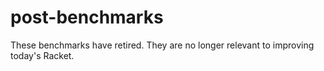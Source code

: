 post-benchmarks
===

These benchmarks have retired.
They are no longer relevant to improving today's Racket.
